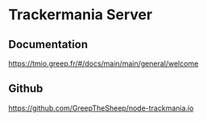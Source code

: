 # Trackermania Server

## Documentation
https://tmio.greep.fr/#/docs/main/main/general/welcome

## Github
https://github.com/GreepTheSheep/node-trackmania.io
